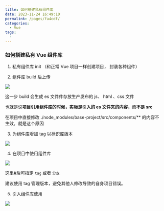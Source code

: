 ```yaml
---
title: 如何搭建私有组件库
date: 2023-11-24 16:49:10
permalink: /pages/fa4cdf/
categories:
  - Vue
tags:
  - 
---
```

### 如何搭建私有 Vue 组件库

1. 私有组件库 init （和正常 Vue 项目一样创建项目， 封装各种组件）

2. 组件库 build 后上传

![](https://raw.gitmirror.com/GanChuanYin/picture/main/blog/202311241650600.png)

这一步 build 会生成 es 文件件存放生产发布的 js、 html 、css 文件

也就是说**项目引用组件库的时候，实际是引入的 es 文件夹的内容，而不是 src**

在项目中直接修改 ./node_modules/base-project/src/components/\*\* 的内容不生效，就是这个原因

3. 为组件库增加 tag 以标识库版本

![](https://raw.gitmirror.com/GanChuanYin/picture/main/blog/202311241650641.png)

4. 在项目中使用组件库

![](https://raw.gitmirror.com/GanChuanYin/picture/main/blog/202311241650528.png)

这里#后可指定 `tag` 或者 `分支`

建议使用 tag 管理版本，避免其他人修改导致的自身项目错误。

5. 引入组件库使用

![](https://raw.gitmirror.com/GanChuanYin/picture/main/blog/202311241650753.png)

